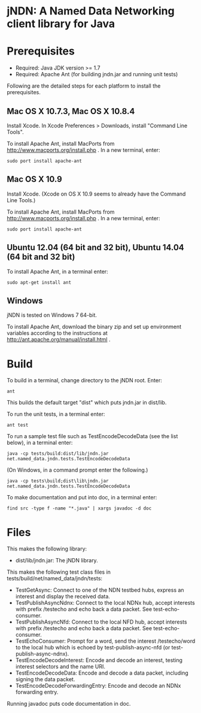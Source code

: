 jNDN:  A Named Data Networking client library for Java
======================================================

Prerequisites
=============

* Required: Java JDK version >= 1.7
* Required: Apache Ant (for building jndn.jar and running unit tests)

Following are the detailed steps for each platform to install the prerequisites.

## Mac OS X 10.7.3, Mac OS X 10.8.4
Install Xcode.
In Xcode Preferences > Downloads, install "Command Line Tools".

To install Apache Ant, install MacPorts from http://www.macports.org/install.php .
In a new terminal, enter:

    sudo port install apache-ant

## Mac OS X 10.9
Install Xcode.  (Xcode on OS X 10.9 seems to already have the Command Line Tools.)

To install Apache Ant, install MacPorts from http://www.macports.org/install.php .
In a new terminal, enter:

    sudo port install apache-ant

## Ubuntu 12.04 (64 bit and 32 bit), Ubuntu 14.04 (64 bit and 32 bit)
To install Apache Ant, in a terminal enter:

    sudo apt-get install ant

## Windows
jNDN is tested on Windows 7 64-bit.

To install Apache Ant, download the binary zip and set up environment variables
according to the instructions at http://ant.apache.org/manual/install.html .

Build
=====

To build in a terminal, change directory to the jNDN root.  Enter:

    ant

This builds the default target "dist" which puts jndn.jar in dist/lib.

To run the unit tests, in a terminal enter:

    ant test

To run a sample test file such as TestEncodeDecodeData (see the list below), in a terminal enter:

    java -cp tests/build:dist/lib/jndn.jar net.named_data.jndn.tests.TestEncodeDecodeData

(On Windows, in a command prompt enter the following.)

    java -cp tests\build;dist\lib\jndn.jar net.named_data.jndn.tests.TestEncodeDecodeData

To make documentation and put into doc, in a terminal enter:
  
    find src -type f -name "*.java" | xargs javadoc -d doc

Files
=====
This makes the following library:

* dist/lib/jndn.jar: The jNDN library.

This makes the following test class files in tests/build/net/named_data/jndn/tests:

* TestGetAsync: Connect to one of the NDN testbed hubs, express an interest and display the received data.
* TestPublishAsyncNdnx: Connect to the local NDNx hub, accept interests with prefix /testecho and echo back a data packet. See test-echo-consumer.
* TestPublishAsyncNfd: Connect to the local NFD hub, accept interests with prefix /testecho and echo back a data packet. See test-echo-consumer.
* TestEchoConsumer: Prompt for a word, send the interest /testecho/word to the local hub which is echoed by test-publish-async-nfd (or test-publish-async-ndnx).
* TestEncodeDecodeInterest: Encode and decode an interest, testing interest selectors and the name URI.
* TestEncodeDecodeData: Encode and decode a data packet, including signing the data packet.
* TestEncodeDecodeForwardingEntry: Encode and decode an NDNx forwarding entry.

Running javadoc puts code documentation in doc.
